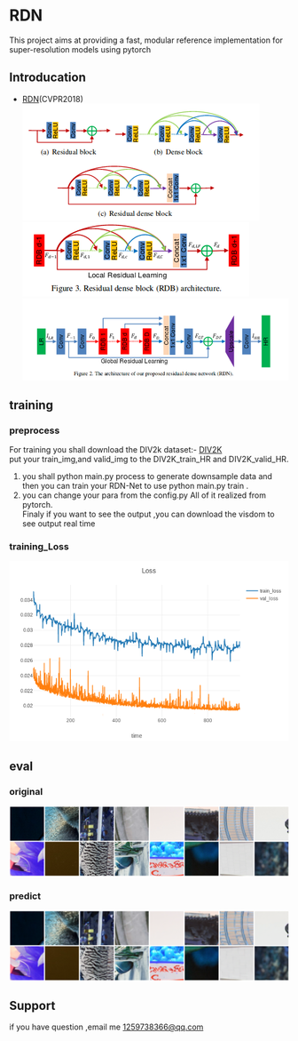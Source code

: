 # RDN
This project aims at providing a fast, modular reference implementation for super-resolution  models using pytorch 

## Introducation 
- [RDN](https://arxiv.org/abs/1802.08797)(CVPR2018)  
![Block1](result/reidual.png) ![Block3](result/residual3.png)
![Block2](result/residual2.png)
## training  
### preprocess
For training you shall download the DIV2k dataset:- [DIV2K](https://data.vision.ee.ethz.ch/cvl/DIV2K/)   
put your train_img,and valid_img to the DIV2K_train_HR and DIV2K_valid_HR. <br> 
1. you shall python main.py process to generate downsample data and then you can train your RDN-Net to use python main.py train .<br>
2. you can change your para from the config.py All of it realized from pytorch.<br>
Finaly if you want to see the output ,you can download the visdom to see output real time

### training_Loss   
![train loss](result/newplot.png)  

## eval
### original  
![original-4](result/original.png)  
### predict  
![predict-4](result/predict.png)

## Support
if you have question ,email me 1259738366@qq.com
